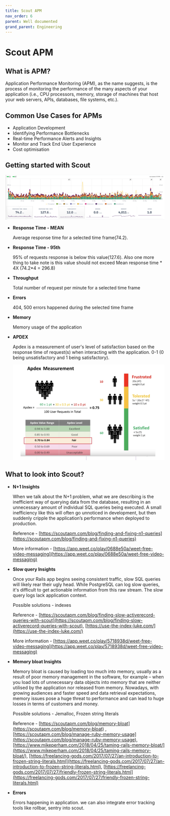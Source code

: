 ```yaml
---
title: Scout APM
nav_order: 6
parent: Well documented
grand_parent: Engineering
---
```


# Scout APM

## **What is APM?**

Application Performance Monitoring (APM), as the name suggests, is the process of monitoring the performance of the many aspects of your application (i.e., CPU processors, memory, storage of machines that host your web servers, APIs, databases, file systems, etc.).

## Common Use Cases for APMs

- Application Development
- Identifying Performance Bottlenecks
- Real-time Performance Alerts and Insights
- Monitor and Track End User Experience
- Cost optimisation

## Getting started with Scout

![/assets/images/scout.png](/assets/images/scout.png)

- **Response Time - MEAN**

    Average response time for a selected time frame(74.2).

- **Response Time - 95th**

    95% of requests response is below this value(127.6). Also one more thing to take note is this value should not exceed Mean response time * 4X (74.2*4 = 296.8)

- **Throughput**

    Total number of request per minute for a selected time frame

- **Errors**

    404, 500 errors happened during the selected time frame

- **Memory**

    Memory usage of the application

- **APDEX**

    Apdex is a measurement of  user's level of satisfaction based on the response time of request(s) when interacting with the application. 0-1 (0 being unsatisfactory and 1 being satisfactory). 

    ![/assets/images/apdex.png](/assets/images/apdex.png)

## What to look into Scout?

- **N+1 Insights**

    When we talk about the N+1 problem, what we are describing is the inefficient way of querying data from the database, resulting in an unnecessary amount of individual SQL queries being executed. A small inefficiency like this will often go unnoticed in development, but then suddenly cripple the application’s performance when deployed to production.

    Reference - [https://scoutapm.com/blog/finding-and-fixing-n1-queries](https://scoutapm.com/blog/finding-and-fixing-n1-queries)

    More information - [https://app.weet.co/play/0688e50a/weet-free-video-messaging](https://app.weet.co/play/0688e50a/weet-free-video-messaging)

- **Slow query Insights**

    Once your Rails app begins seeing consistent traffic, slow SQL queries will likely rear their ugly head. While PostgreSQL can log slow queries, it's difficult to get actionable information from this raw stream. The slow query logs lack application context.

    Possible solutions - indexes

    Reference - [https://scoutapm.com/blog/finding-slow-activerecord-queries-with-scout](https://scoutapm.com/blog/finding-slow-activerecord-queries-with-scout), [https://use-the-index-luke.com/](https://use-the-index-luke.com/)

    More information - [https://app.weet.co/play/5718938d/weet-free-video-messaging](https://app.weet.co/play/5718938d/weet-free-video-messaging)

- **Memory bloat Insights**

    Memory bloat is caused by loading too much into memory, usually as a result of poor memory management in the software, for example – when you load lots of unnecessary data objects into memory that are neither utilised by the application nor released from memory. Nowadays, with growing audiences and faster speed and data retrieval expectations, memory issues pose a huge threat to performance and can lead to huge losses in terms of customers and money.

    Possible solutions - Jemalloc, Frozen string literals

    Reference - [https://scoutapm.com/blog/memory-bloat](https://scoutapm.com/blog/memory-bloat) , [https://scoutapm.com/blog/manage-ruby-memory-usage](https://scoutapm.com/blog/manage-ruby-memory-usage), [https://www.mikeperham.com/2018/04/25/taming-rails-memory-bloat/](https://www.mikeperham.com/2018/04/25/taming-rails-memory-bloat/), [https://freelancing-gods.com/2017/07/27/an-introduction-to-frozen-string-literals.html](https://freelancing-gods.com/2017/07/27/an-introduction-to-frozen-string-literals.html), [https://freelancing-gods.com/2017/07/27/friendly-frozen-string-literals.html](https://freelancing-gods.com/2017/07/27/friendly-frozen-string-literals.html)

- **Errors**

    Errors happening in application. we can also integrate error tracking tools like rollbar, sentry into scout.